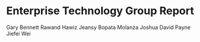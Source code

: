 # Enterprise Technology Group Report

Gary Bennett
Rawand Hawiz
Jeansy Bopata Molanza
Joshua David Payne
Jiefei Wei 
